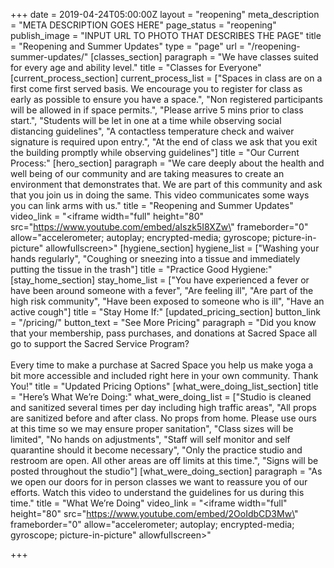 +++
date = 2019-04-24T05:00:00Z
layout = "reopening"
meta_description = "META DESCRIPTION GOES HERE"
page_status = "reopening"
publish_image = "INPUT URL TO PHOTO THAT DESCRIBES THE PAGE"
title = "Reopening and Summer Updates"
type = "page"
url = "/reopening-summer-updates/"
[classes_section]
paragraph = "We have classes suited for every age and ability level."
title = "Classes for Everyone"
[current_process_section]
current_process_list = ["Spaces in class are on a first come first served basis. We encourage you to register for class as early as possible to ensure you have a space.", "Non registered participants will be allowed in if space permits.", "Please arrive 5 mins prior to class start.", "Students will be let in one at a time while observing social distancing guidelines", "A contactless temperature check and waiver signature is required upon entry.", "At the end of class we ask that you exit the building promptly while observing guidelines"]
title = "Our Current Process:"
[hero_section]
paragraph = "We care deeply about the health and well being of our community and are taking measures to create an environment that demonstrates that. We are part of this community and ask that you join us in doing the same. This video communicates some ways you can link arms with us."
title = "Reopening and Summer Updates"
video_link = "<iframe width=\"full\" height=\"80\" src=\"https://www.youtube.com/embed/aIszk5I8XZw\" frameborder=\"0\" allow=\"accelerometer; autoplay; encrypted-media; gyroscope; picture-in-picture\" allowfullscreen></iframe>"
[hygiene_section]
hygiene_list = ["Washing your hands regularly", "Coughing or sneezing into a tissue and immediately putting the tissue in the trash"]
title = "Practice Good Hygiene:"
[stay_home_section]
stay_home_list = ["You have experienced a fever or have been around someone with a fever", "Are feeling ill", "Are part of the high risk community", "Have been exposed to someone who is ill", "Have an active cough"]
title = "Stay Home If:"
[updated_pricing_section]
button_link = "/pricing/"
button_text = "See More Pricing"
paragraph = "Did you know that your membership, pass purchases, and donations at Sacred Space all go to support the Sacred Service Program?<br><br>Every time to make a purchase at Sacred Space you help us make yoga a bit more accessible and included right here in your own community. Thank You!"
title = "Updated Pricing Options"
[what_were_doing_list_section]
title = "Here’s What We’re Doing:"
what_were_doing_list = ["Studio is cleaned and sanitized several times per day including high traffic areas", "All props are sanitized before and after class. No props from home. Please use ours at this time so we may ensure proper sanitation", "Class sizes will be limited", "No hands on adjustments", "Staff will self monitor and self quarantine should it become necessary", "Only the practice studio and restroom are open. All other areas are off limits at this time.", "Signs will be posted throughout the studio"]
[what_were_doing_section]
paragraph = "As we open our doors for in person classes we want to reassure you of our efforts. Watch this video to understand the guidelines for us during this time."
title = "What We’re Doing"
video_link = "<iframe width=\"full\" height=\"80\" src=\"https://www.youtube.com/embed/2OoIdbCD3Mw\" frameborder=\"0\" allow=\"accelerometer; autoplay; encrypted-media; gyroscope; picture-in-picture\" allowfullscreen></iframe>"

+++
